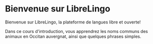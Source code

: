 # Bienvenue sur LibreLingo

Bienvenue sur LibreLingo, la plateforme de langues libre et ouverte!

Dans ce cours d'introduction, vous apprendrez les noms communs des animaux en
Occitan auvergnat, ainsi que quelques phrases simples.
